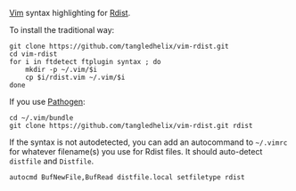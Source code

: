 
[Vim][] syntax highlighting for [Rdist][].

To install the traditional way:

    git clone https://github.com/tangledhelix/vim-rdist.git
    cd vim-rdist
    for i in ftdetect ftplugin syntax ; do
        mkdir -p ~/.vim/$i
        cp $i/rdist.vim ~/.vim/$i
    done

If you use [Pathogen][]:

    cd ~/.vim/bundle
    git clone https://github.com/tangledhelix/vim-rdist.git rdist

If the syntax is not autodetected, you can add an autocommand to `~/.vimrc`
for whatever filename(s) you use for Rdist files. It should auto-detect
`distfile` and `Distfile`.

    autocmd BufNewFile,BufRead distfile.local setfiletype rdist

[vim]: http://www.vim.org/
[rdist]: http://www.magnicomp.com/products/rdist/rdist.shtml
[pathogen]: https://github.com/tpope/vim-pathogen

